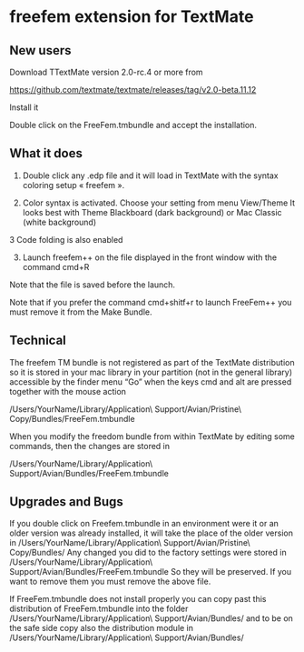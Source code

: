 # freefem extension for TextMate


## New users

Download TTextMate version 2.0-rc.4 or more from 

https://github.com/textmate/textmate/releases/tag/v2.0-beta.11.12

Install it

Double click on the FreeFem.tmbundle and accept the installation.

## What it does

1. Double click any .edp file and it will load in TextMate with the syntax coloring setup « freefem ».

2. Color syntax is activated. Choose your setting from menu View/Theme
It looks best with Theme Blackboard (dark background) or Mac Classic (white background) 

3 Code folding is also enabled

3. Launch freefem++ on the file displayed in the front window with the command cmd+R

Note that the file is saved before the launch.

Note that if you prefer the command cmd+shitf+r to launch FreeFem++ you must remove it from the Make Bundle.


## Technical 

The freefem TM bundle is not registered as part of the TextMate distribution so it is stored in your mac library in your partition (not in the general library) accessible by the finder menu “Go” when the keys cmd and alt are pressed together with the mouse action

/Users/YourName/Library/Application\ Support/Avian/Pristine\ Copy/Bundles/FreeFem.tmbundle

When you modify the freedom bundle from within TextMate by editing some commands, then the changes are stored in 

/Users/YourName/Library/Application\ Support/Avian/Bundles/FreeFem.tmbundle

## Upgrades and Bugs

If you double click on Freefem.tmbundle in an environment were it or an older version was already installed, it will take the place of the older version in 
/Users/YourName/Library/Application\ Support/Avian/Pristine\ Copy/Bundles/
Any changed you did to the factory settings were stored in
/Users/YourName/Library/Application\ Support/Avian/Bundles/FreeFem.tmbundle
So they will be preserved. If you want to remove them you must remove the above file.
 
 If  FreeFem.tmbundle does not install properly you can copy past this distribution of FreeFem.tmbundle into
the folder
/Users/YourName/Library/Application\ Support/Avian/Bundles/
and to be on the safe side copy also the distribution module in 
/Users/YourName/Library/Application\ Support/Avian/Bundles/


